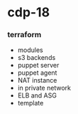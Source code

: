 # cdp-18
### terraform
+ modules
+ s3 backends
+ puppet server
+ puppet agent
+ NAT instance
+ in private network
+ ELB and ASG
+ template
